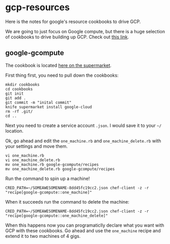# gcp-resources

Here is the notes for google's resource cookbooks to drive GCP.

We are going to just focus on Google compute, but there is a huge selection
of cookbooks to drive building up GCP. Check out [this link](https://supermarket.chef.io/cookbooks?utf8=%E2%9C%93&q=googlecloudplatform&platforms%5B%5D=).

## google-gcompute

The cookbook is located [here on the supermarket](https://supermarket.chef.io/cookbooks/google-gcompute).

First thing first, you need to pull down the cookbooks:

```
mkdir cookbooks
cd cookbooks
git init
git add .
git commit -m "inital commit"
knife supermarket install google-cloud
rm -rf .git/
cd ..
```

Next you need to create a service account `.json`. I would save it to your `~/` location.

Ok, go ahead and edit the `one_machine.rb` and `one_machine_delete.rb` with your settings and move them.

```
vi one_machine.rb
vi one_machine_delete.rb
mv one_machine.rb google-gcompute/recipes
mv one_machine_delete.rb google-gcompute/recipes
```

Run the command to spin up a machine!

```
CRED_PATH=~/SOMEAWESOMENAME-8dd45fc19cc2.json chef-client -z -r "recipe[google-gcompute::one_machine]"
```

When it succeeds run the command to delete the machine:

```
CRED_PATH=~/SOMEAWESOMENAME-8dd45fc19cc2.json chef-client -z -r "recipe[google-gcompute::one_machine_delete]"
```

When this happens now you can programaticlly declare what you want with GCP with these cookbooks.
Go ahead and use the `one_machine` recipe and extend it to two machines of 4 gigs.
